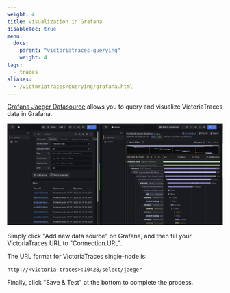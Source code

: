```yaml
---
weight: 4
title: Visualization in Grafana
disableToc: true
menu:
  docs:
    parent: "victoriatraces-querying"
    weight: 4
tags:
  - traces
aliases:
  - /victoriatraces/querying/grafana.html
---
```


[Grafana Jaeger Datasource](https://grafana.com/docs/grafana/latest/datasources/jaeger/) allows you to query and visualize VictoriaTraces data in Grafana.

![Visualization with Grafana](grafana-jaeger.webp)

Simply click "Add new data source" on Grafana, and then fill your VictoriaTraces URL to "Connection.URL".

The URL format for VictoriaTraces single-node is:

```
http://<victoria-traces>:10428/select/jaeger
```

Finally, click "Save & Test" at the bottom to complete the process.
